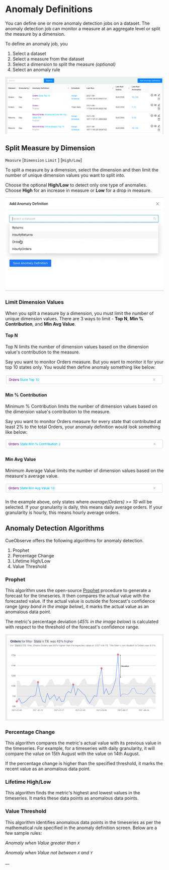 # Anomaly Definitions

You can define one or more anomaly detection jobs on a dataset. The anomaly detection job can monitor a measure at an aggregate level or split the measure by a dimension.

To define an anomaly job, you 

1. Select a dataset
2. Select a measure from the dataset
3. Select a dimension to split the measure _\(optional\)_
4. Select an anomaly rule

![](.gitbook/assets/anomalydefinitions.png)

## Split Measure by Dimension

`Measure` \[`Dimension` `Limit` \] \[`High/Low`\]

To split a measure by a dimension, select the dimension and then limit the number of unique dimension values you want to split into.

Choose the optional **High/Low** to detect only one type of anomalies. Choose **High** for an increase in measure or **Low** for a drop in measure.

![](.gitbook/assets/anomalydefinition_cuel.gif)

### Limit Dimension Values

When you split a measure by a dimension, you must limit the number of unique dimension values. There are 3 ways to limit - **Top N**, **Min % Contribution**, and **Min Avg Value**.

#### Top N

Top N limits the number of dimension values based on the dimension value's contribution to the measure.

Say you want to monitor Orders measure. But you want to monitor it for your top 10 states only. You would then define anomaly something like below:

![](.gitbook/assets/topn.png)

#### Min % Contribution

Minimum % Contribution limits the number of dimension values based on the dimension value's contribution to the measure.

Say you want to monitor Orders measure for every state that contributed at least 2% to the total Orders, your anomaly definition would look something like below:

![](.gitbook/assets/mincontribution.png)

#### Min Avg Value

Minimum Average Value limits the number of dimension values based on the measure's average value.

![](.gitbook/assets/minavgvalue.png)

In the example above, only states where _average\(Orders\) &gt;= 10_ will be selected. If your granularity is daily, this means daily average orders. If your granularity is hourly, this means hourly average orders.

## Anomaly Detection Algorithms

CueObserve offers the following algorithms for anomaly detection.

1. Prophet
2. Percentage Change
3. Lifetime High/Low
4. Value Threshold

### Prophet

This algorithm uses the open-source [Prophet](https://github.com/facebook/prophet) procedure to generate a forecast for the timeseries. It then compares the actual value with the forecasted value. If the actual value is outside the forecast's confidence range \(_grey band in the image below_\), it marks the actual value as an anomalous data point.

The metric's percentage deviation \(_45% in the image below_\) is calculated with respect to the threshold of the forecast's confidence range.

![](.gitbook/assets/anomalydeviation.png)

### Percentage Change

This algorithm compares the metric's actual value with its previous value in the timeseries. For example, for a timeseries with daily granularity, it will compare the value on 15th August with the value on 14th August.

If the percentage change is higher than the specified threshold, it marks the recent value as an anomalous data point.

### Lifetime High/Low

This algorithm finds the metric's highest and lowest values in the timeseries. It marks these data points as anomalous data points.

### Value Threshold

This algorithm identifies anomalous data points in the timeseries as per the mathematical rule specified in the anomaly definition screen. Below are a few sample rules:

_Anomaly when Value greater than `X`_

_Anomaly when Value not between `X` and `Y`_

\_\_



